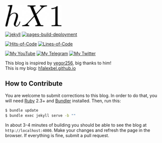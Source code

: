 <img alt="logo" src="favicon.ico" height="70px" />

[![jekyll](https://github.com/h1alexbel/h1alexbel.github.io/actions/workflows/jekyll.yml/badge.svg)](https://github.com/h1alexbel/h1alexbel.github.io/actions/workflows/jekyll.yml)
[![pages-build-deployment](https://github.com/h1alexbel/h1alexbel.github.io/actions/workflows/pages/pages-build-deployment/badge.svg)](https://github.com/h1alexbel/h1alexbel.github.io/actions/workflows/pages/pages-build-deployment)

[![Hits-of-Code](https://hitsofcode.com/github/h1alexbel/h1alexbel.github.io?branch=main)](https://hitsofcode.com/view/github/h1alexbel/h1alexbel.github.io?branch=main)
[![Lines-of-Code](https://tokei.rs/b1/github/h1alexbel/h1alexbel.github.io)](https://github.com/h1alexbel/h1alexbel.github.io)

[![My YouTube](https://img.shields.io/badge/YouTube-subscribe-active?logo=youtube)](https://www.youtube.com/c/absimplearchitect?sub_confirmation=1)
[![My Telegram](https://img.shields.io/badge/Telegram-subscribe-active?logo=telegram)](https://t.me/h1alexbeltalks)
[![My Twitter](https://img.shields.io/badge/Twitter-follow-active?logo=twitter)](https://twitter.com/intent/follow?screen_name=h1alexbel)

This blog is inspired by [yegor256](https://yegor256.com), big thanks to him!
<br>
This is my blog: [h1alexbel.github.io](https://h1alexbel.github.io)

## How to Contribute

You are welcome to submit corrections to this blog. In order to do that,
you will need [Ruby](https://www.ruby-lang.org/en/) 2.3+ 
and [Bundler](https://bundler.io/) installed.
Then, run this:

```bash
$ bundle update
$ bundle exec jekyll serve -b ""
```

In about 3-4 minutes of building you should be able to see the blog
at `http://localhost:4000`. Make your changes and refresh the page in the browser.
If everything is fine, submit a pull request.

